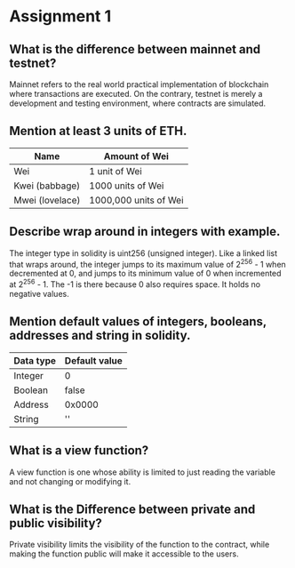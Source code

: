 # Assignment 1

## What is the difference between mainnet and testnet?
Mainnet refers to the real world practical implementation of blockchain where transactions are executed. On the contrary, testnet is merely a development and testing environment, where contracts are simulated.

## Mention at least 3 units of ETH.
| Name      | Amount of Wei |
| ----------- | ----------- |
| Wei    | 1 unit of Wei |
| Kwei (babbage)  | 1000 units of Wei |
| Mwei (lovelace)     | 1000,000 units of Wei |

## Describe wrap around in integers with example.
The integer type in solidity is uint256 (unsigned integer). Like a linked list that wraps around, the integer jumps to its maximum value of 2<sup>256</sup> - 1 when decremented at 0, and jumps to its minimum value of 0 when incremented at 2<sup>256</sup> - 1. The -1 is there because 0 also requires space. It holds no negative values.

## Mention default values of integers, booleans, addresses and string in solidity.
| Data type      | Default value |
| ----------- | ----------- |
| Integer  | 0 |
| Boolean  | false |
| Address  | 0x0000 |
| String   | '' |

## What is a view function?
A view function is one whose ability is limited to just reading the variable and not changing or modifying it.

## What is the Difference between private and public visibility?
Private visibility limits the visibility of the function to the contract, while making the function public will make it accessible to the users.
